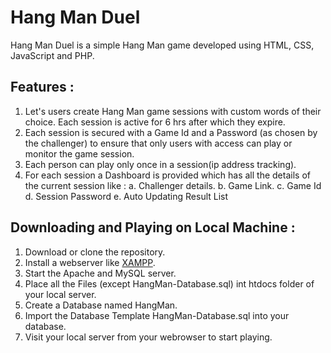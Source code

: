 # Hang Man Duel

  Hang Man Duel is a simple Hang Man game developed using HTML, CSS, JavaScript and PHP.

## Features :

1. Let's users create Hang Man game sessions with custom words of their choice. Each session is active for 6 hrs after which they expire.
2. Each session is secured with a Game Id and a Password (as chosen by the challenger) to ensure that only users with access can play or monitor the game session.
3. Each person can play only once in a session(ip address tracking).
4. For each session a Dashboard is provided which has all the details of the current session like : 
      a. Challenger details.  b. Game Link.  c. Game Id  d. Session Password  e. Auto Updating Result List   
    
## Downloading and Playing on Local Machine :

  1. Download or clone the repository.
  2. Install a webserver like [XAMPP](https://www.apachefriends.org/download.html).
  3. Start the Apache and MySQL server.
  4. Place all the Files (except HangMan-Database.sql) int htdocs folder of your local server.
  5. Create a Database named HangMan.
  6. Import the Database Template HangMan-Database.sql into your database.
  7. Visit your local server from your webrowser to start playing.
